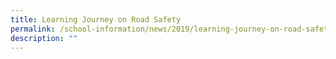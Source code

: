 ```yaml
---
title: Learning Journey on Road Safety
permalink: /school-information/news/2019/learning-journey-on-road-safety/
description: ""
---
```

